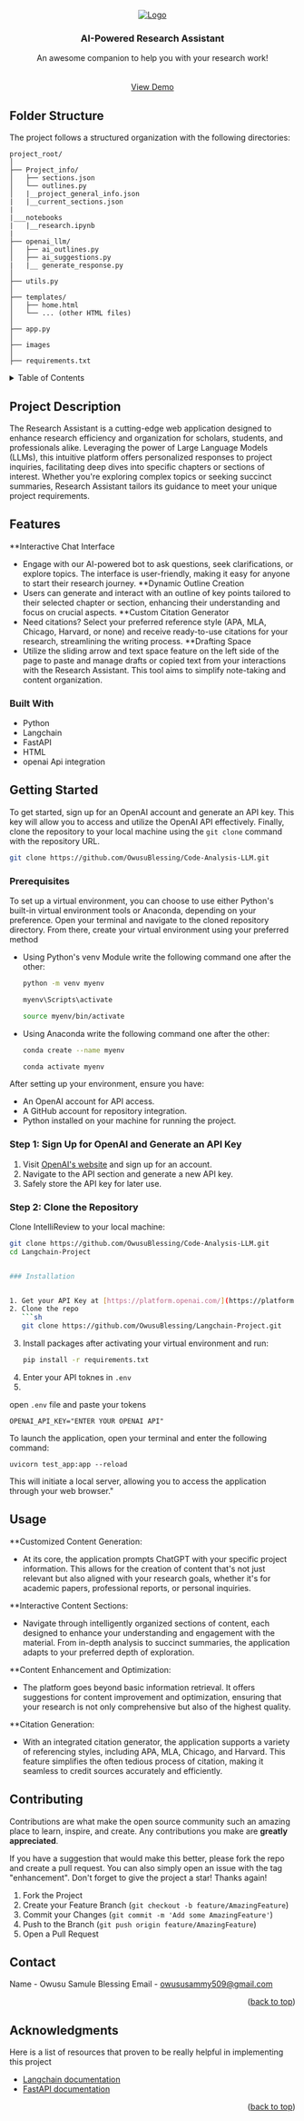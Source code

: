 
<!-- PROJECT LOGO -->
<br />
<div align="center">

  <a href="https://github.com/othneildrew/Best-README-Template">
    <img src="https://img.freepik.com/premium-photo/ultimate-workspace-companion-chatgpt-robotic-technology-nextlevel-performance-generative-ai_634358-1134.jpg?size=626&ext=jpg" alt="Logo">
  </a>

  <h3 align="center">AI-Powered Research Assistant</h3>

  <p align="center">
    An awesome companion to help you with your research work!
    <br />
    <br />
    <br />
    <a href="https://www.youtube.com/watch?v=ZIc3XJcc5Lg">View Demo</a>
  
</div>

## Folder Structure

The project follows a structured organization with the following directories:

```plaintext
project_root/
│
├── Project_info/
│   ├── sections.json
│   └── outlines.py
│   |__project_general_info.json
|   |__current_sections.json
|
|___notebooks
|   |__research.ipynb
|
├── openai_llm/
│   ├── ai_outlines.py
│   ├── ai_suggestions.py
|   |__ generate_response.py
│
├── utils.py
│
├── templates/
│   ├── home.html
│   └── ... (other HTML files)
│
├── app.py
│
├── images
│
├── requirements.txt

```

<!-- TABLE OF CONTENTS -->
<details>
  <summary>Table of Contents</summary>
  <ol>
    <li>
      <a href="#about-the-project">Project Description</a>
      <ul>
        <li><a href="#features">Features</a></li>
        <ul>
        <li><a href="#built-with">Built With</a></li>
      </ul>
      </ul>
    </li>
    <li>
      <a href="#getting-started">Getting Started</a>
      <ul>
        <li><a href="#prerequisites">Prerequisites</a></li>
        <li><a href="#installation">Installation</a></li>
      </ul>
    </li>
    <li><a href="#usage">Usage</a></li>
    <li><a href="#roadmap">Roadmap</a></li>
    <li><a href="#contributing">Contributing</a></li>
    <li><a href="#license">License</a></li>
    <li><a href="#contact">Contact</a></li>
    <li><a href="#acknowledgments">Acknowledgments</a></li>
  </ol>
</details>


<!-- ABOUT THE PROJECT -->
## Project Description
The Research Assistant is a cutting-edge web application designed to enhance research efficiency and organization for scholars, students, and professionals alike. Leveraging the power of Large Language Models (LLMs), this intuitive platform offers personalized responses to project inquiries, facilitating deep dives into specific chapters or sections of interest. Whether you're exploring complex topics or seeking succinct summaries, Research Assistant tailors its guidance to meet your unique project requirements.
## Features

**Interactive Chat Interface
- Engage with our AI-powered bot to ask questions, seek clarifications, or explore topics. The interface is user-friendly, making it easy for anyone to start their research journey.
**Dynamic Outline Creation
- Users can generate and interact with an outline of key points tailored to their selected chapter or section, enhancing their understanding and focus on crucial aspects.
**Custom Citation Generator
- Need citations? Select your preferred reference style (APA, MLA, Chicago, Harvard, or none) and receive ready-to-use citations for your research, streamlining the writing process.
**Drafting Space
- Utilize the sliding arrow and text space feature on the left side of the page to paste and manage drafts or copied text from your interactions with the Research Assistant. This tool aims to simplify note-taking and content organization.


### Built With
* Python
* Langchain
* FastAPI
* HTML
* openai Api integration


<!-- GETTING STARTED -->
## Getting Started

To get started, sign up for an OpenAI account and generate an API key. This key will allow you to access and utilize the OpenAI API effectively. Finally, clone the repository to your local machine using the `git clone` command with the repository URL.
```sh
git clone https://github.com/OwusuBlessing/Code-Analysis-LLM.git
```

### Prerequisites
To set up a virtual environment, you can choose to use either Python's built-in virtual environment tools or Anaconda, depending on your preference. Open your terminal and navigate to the cloned repository directory. From there, create your virtual environment using your preferred method
* Using Python's venv Module write the following command one after the other:
  ```sh
  python -m venv myenv
  
  myenv\Scripts\activate
  
  source myenv/bin/activate

  ```
  

* Using Anaconda write the following command one after the other:
  ```sh
  conda create --name myenv
  
  conda activate myenv
  ```



After setting up your environment, ensure you have:
- An OpenAI account for API access.
- A GitHub account for repository integration.
- Python installed on your machine for running the project.

### Step 1: Sign Up for OpenAI and Generate an API Key

1. Visit [OpenAI's website](https://openai.com/) and sign up for an account.
2. Navigate to the API section and generate a new API key.
3. Safely store the API key for later use.

### Step 2: Clone the Repository

Clone IntelliReview to your local machine:

```sh
git clone https://github.com/OwusuBlessing/Code-Analysis-LLM.git
cd Langchain-Project


### Installation


1. Get your API Key at [https://platform.openai.com/](https://platform.openai.com/)
2. Clone the repo
   ```sh
   git clone https://github.com/OwusuBlessing/Langchain-Project.git
   ```
3. Install packages after activating your virtual environment and run:
   ```sh
   pip install -r requirements.txt
   ```
4. Enter your API toknes  in `.env`
5. 
open `.env` file  and paste your tokens

   ```env
   OPENAI_API_KEY="ENTER YOUR OPENAI API"
   ```
To launch the application, open your terminal and enter the following command:
```
uvicorn test_app:app --reload
```
This will initiate a local server, allowing you to access the application through your web browser."
<!-- USAGE EXAMPLES -->
## Usage

**Customized Content Generation:
- At its core, the application prompts ChatGPT with your specific project information. This allows for the creation of content that's not just relevant but also aligned with your research goals, whether it's for academic papers, professional reports, or personal inquiries.

**Interactive Content Sections: 
- Navigate through intelligently organized sections of content, each designed to enhance your understanding and engagement with the material. From in-depth analysis to succinct summaries, the application adapts to your preferred depth of exploration.

**Content Enhancement and Optimization:
- The platform goes beyond basic information retrieval. It offers suggestions for content improvement and optimization, ensuring that your research is not only comprehensive but also of the highest quality.

**Citation Generation: 
- With an integrated citation generator, the application supports a variety of referencing styles, including APA, MLA, Chicago, and Harvard. This feature simplifies the often tedious process of citation, making it seamless to credit sources accurately and efficiently.



<!-- CONTRIBUTING -->
## Contributing

Contributions are what make the open source community such an amazing place to learn, inspire, and create. Any contributions you make are **greatly appreciated**.

If you have a suggestion that would make this better, please fork the repo and create a pull request. You can also simply open an issue with the tag "enhancement".
Don't forget to give the project a star! Thanks again!

1. Fork the Project
2. Create your Feature Branch (`git checkout -b feature/AmazingFeature`)
3. Commit your Changes (`git commit -m 'Add some AmazingFeature'`)
4. Push to the Branch (`git push origin feature/AmazingFeature`)
5. Open a Pull Request


<!-- CONTACT -->
## Contact
Name - Owusu Samule Blessing
Email - owususammy509@gmail.com

<p align="right">(<a href="#readme-top">back to top</a>)</p>



<!-- ACKNOWLEDGMENTS -->
## Acknowledgments

Here is a list of resources that proven to be really helpful in implementing this project

* [Langchain documentation](https://python.langchain.com/docs/get_started/introduction/)
* [FastAPI documentation](https://fastapi.tiangolo.com/)
<p align="right">(<a href="#readme-top">back to top</a>)</p>

